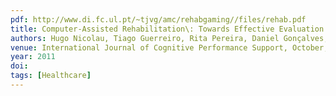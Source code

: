 ```yaml
---
pdf: http://www.di.fc.ul.pt/~tjvg/amc/rehabgaming//files/rehab.pdf
title: Computer-Assisted Rehabilitation\: Towards Effective Evaluation
authors: Hugo Nicolau, Tiago Guerreiro, Rita Pereira, Daniel Gonçalves, Joaquim Jorge
venue: International Journal of Cognitive Performance Support, October, 2011
year: 2011
doi: 
tags: [Healthcare]
---
```

